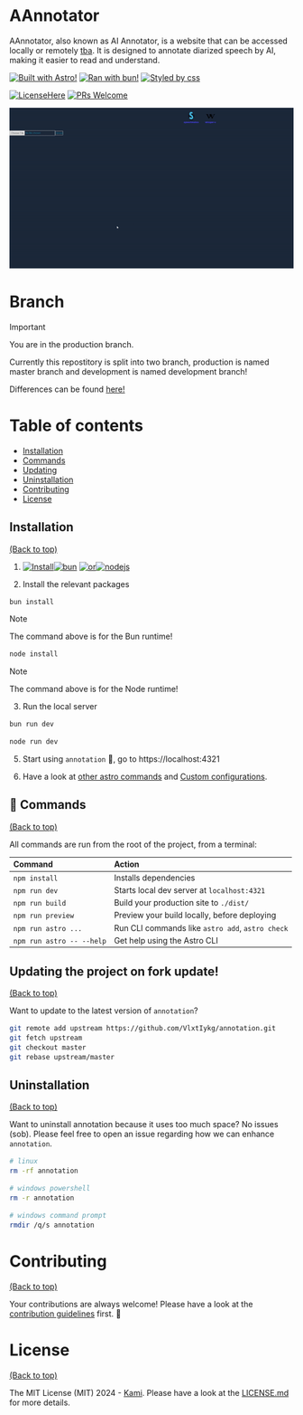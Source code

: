 # AAnnotator
AAnnotator, also known as AI Annotator, is a website that can be accessed locally or remotely [tba](). It is designed to annotate diarized speech by AI, making it easier to read and understand.

[![Built with Astro!](https://img.shields.io/badge/-FRAMEWORK-purple?logo=Astro&logoSize=auto&labelColor=683586&color=36318d)](https://github.com/VlxtIykg/annotation/blob/master/src/pages)
[![Ran with bun!](https://img.shields.io/badge/-RUNTIME-purple?logo=Bun&logoColor=fffff2%20&logoSize=auto&labelColor=000000&color=f472b6)](http://forthebadge.com)
[![Styled by css](https://img.shields.io/badge/looks-38B2AC?logo=tailwind-css&logoColor=white)]()

[![LicenseHere](https://img.shields.io/github/license/vlxtiykg/annotation.svg)](https://github.com/VlxtIykg/annotation/blob/master/LICENSE.md)
[![PRs Welcome](https://img.shields.io/badge/PRs-welcome-brightgreen.svg?style=shields)](http://makeapullrequest.com)


 <!-- ![image](https://user-images.githubusercontent.com/17109060/32149040-04f3125c-bd25-11e7-8003-66fd29bc18d4.png) -->
 ![gif-to-intro](/public/2024-06-0423-30-58-ezgif.com-video-to-gif-converter.gif)

<!-- *If you're interested in knowing the powerlevel9k configuration to get this prompt, have a look at [this gist](https://gist.github.com/athityakumar/1bd5e9e24cd2a1891565573a893993eb).* -->

# Branch
> [!IMPORTANT] 
> You are in the production branch.

Currently this repostitory is split into two branch, production is named master branch and development is named development branch!

Differences can be found [here!](github/BRANCH.md)
# Table of contents

- [Installation](#installation)
- [Commands](#command)
- [Updating](#updating)
- [Uninstallation](#uninstallation)
- [Contributing](#contributing)
- [License](#license)



## Installation

[(Back to top)](#table-of-contents)

1. [![Install](https://img.shields.io/badge/Install-this%20runtime-020202?style=flat-square&logoSize=auto&labelColor=030303&color=030303)](https://bun.sh/docs/installation)[![bun](https://img.shields.io/badge/recommended-white?style=flat-square&logo=Bun&logoColor=fffff2%20&logoSize=auto&labelColor=000000)](https://bun.sh/docs/installation) [![or](https://img.shields.io/badge/or-that-white?style=flat-square&logoSize=auto&labelColor=1e293f&color=1e293f)](https://nodejs.org/en/download/prebuilt-installer)[![nodejs](https://img.shields.io/badge/alternative-white?style=flat-square&logo=nodedotjs&logoSize=auto&labelColor=1e2a42&color=558e48)](https://nodejs.org/en/download/prebuilt-installer)


2. Install the relevant packages  
```sh
bun install
```  
> [!NOTE]
> The command above is for the Bun runtime!
```sh
node install
```  
> [!NOTE]  
> The command above is for the Node runtime!

3. Run the local server  
```sh
bun run dev
```  
```sh
node run dev
```

5. Start using `annotation` 🎉, go to https://localhost:4321

6. Have a look at [other astro commands](#recommended-configurations) and [Custom configurations](#custom-configurations).

## 🧞 Commands
[(Back to top)](#table-of-contents)

All commands are run from the root of the project, from a terminal:

| Command                   | Action                                           |
| :------------------------ | :----------------------------------------------- |
| `npm install`             | Installs dependencies                            |
| `npm run dev`             | Starts local dev server at `localhost:4321`      |
| `npm run build`           | Build your production site to `./dist/`          |
| `npm run preview`         | Preview your build locally, before deploying     |
| `npm run astro ...`       | Run CLI commands like `astro add`, `astro check` |
| `npm run astro -- --help` | Get help using the Astro CLI                     |

## Updating the project on fork update!

[(Back to top)](#table-of-contents)

Want to update to the latest version of `annotation`?

```sh
git remote add upstream https://github.com/VlxtIykg/annotation.git
git fetch upstream
git checkout master
git rebase upstream/master
```

## Uninstallation

[(Back to top)](#table-of-contents)

Want to uninstall annotation because it uses too much space? No issues (sob). Please feel free to open an issue regarding how we can enhance `annotation`.

```sh
# linux
rm -rf annotation
```

```sh
# windows powershell
rm -r annotation
```

```sh
# windows command prompt
rmdir /q/s annotation
```

# Contributing

[(Back to top)](#table-of-contents)

Your contributions are always welcome! Please have a look at the [contribution guidelines](CONTRIBUTING.md) first. :tada:

# License

[(Back to top)](#table-of-contents)


The MIT License (MIT) 2024 - [Kami](https://github.com/VlxtIykg/). Please have a look at the [LICENSE.md](LICENSE.md) for more details.
